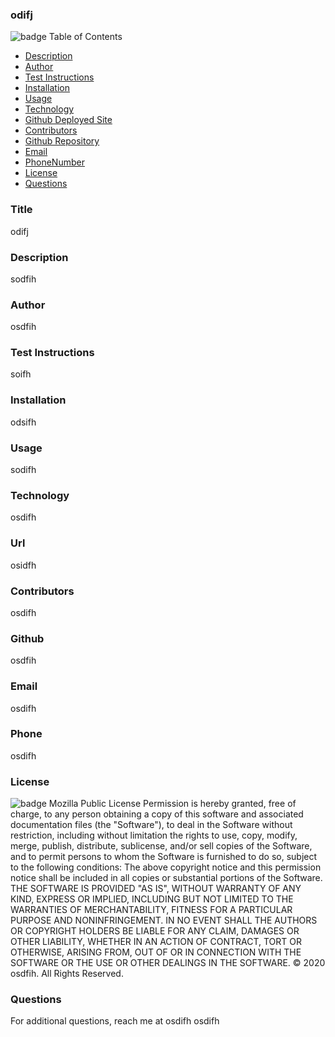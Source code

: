 ### odifj
  ![badge](https://img.shields.io/badge/Mozilla%20Public%20License-License-<color>)
  Table of Contents
  * [Description](#description)
  * [Author](#author)
  * [Test Instructions](#testInstructions)
  * [Installation](#installation)
  * [Usage](#usage)
  * [Technology](#technology)
  * [Github Deployed Site](#homepage)
  * [Contributors](#contributors)
  * [Github Repository](#githubRepo)
  * [Email](#email)
  * [PhoneNumber](#phoneNumber)
  * [License](#license)
  * [Questions](#questions)
  
  ### Title
  odifj
  ### Description
  sodfih
  ### Author
  osdfih
  ### Test Instructions
  soifh
  ### Installation
  odsifh
  ### Usage
  sodifh
  ### Technology
  osdifh
  ### Url
  osidfh
  ### Contributors
  osdifh
   ### Github 
  osdfih
  ### Email
  osdifh
  ### Phone
  osdifh
  ### License
  ![badge](https://img.shields.io/badge/Mozilla%20Public%20License-License-<color>)
  Mozilla Public License
  Permission is hereby granted, free of charge, to any person obtaining a copy of this software and associated documentation files (the "Software"), to deal in the Software without restriction, including without limitation the rights to use, copy, modify, merge, publish, distribute, sublicense, and/or sell copies of the Software, and to permit persons to whom the Software is furnished to do so, subject to the following conditions: The above copyright notice and this permission notice shall be included in all copies or substantial portions of the Software.
  THE SOFTWARE IS PROVIDED "AS IS", WITHOUT WARRANTY OF ANY KIND, EXPRESS OR IMPLIED, INCLUDING BUT NOT LIMITED TO THE WARRANTIES OF MERCHANTABILITY, FITNESS FOR A PARTICULAR PURPOSE AND NONINFRINGEMENT. IN NO EVENT SHALL THE AUTHORS OR COPYRIGHT HOLDERS BE LIABLE FOR ANY CLAIM, DAMAGES OR OTHER LIABILITY, WHETHER IN AN ACTION OF CONTRACT, TORT OR OTHERWISE, ARISING FROM, OUT OF OR IN CONNECTION WITH THE SOFTWARE OR THE USE OR OTHER DEALINGS IN THE SOFTWARE.
  © 2020 osdfih.  All Rights Reserved.
  ### Questions
  For additional questions, reach me at osdifh osdifh
